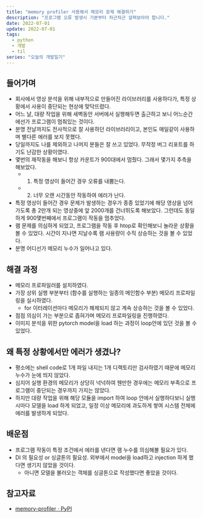```yaml
---
title: "memory profiler 사용해서 메모리 문제 해결하기"
description: "프로그램 오류 발생시 기본부터 차근차근 살펴보아야 합니다."
date: 2022-07-01
update: 2022-07-01
tags:
  - python
  - 개발
  - til
series: "오늘의 개발일기"
---
```


## 들어가며
- 회사에서 영상 분석을 위해 내부적으로 만들어진 라이브러리를 사용하다가, 특정 상황에서 사용이 중단되는 현상애 맞닥뜨렸다.
- 어느 날, 대량 작업을 위해 새벽동안 서버에서 실행해두면 출근하고 보니 어느순간에선가 프로그램이 멈춰있는 것이다.
- 분명 전날까지도 전사적으로 잘 사용하던 라이브러리이고, 본인도 매일같이 사용하며 별다른 에러를 보지 못했다.
- 당일까지도 나를 제외하고 나머지 분들은 잘 쓰고 있었다. 무작정 버그 리포트를 하기도 난감한 상황이였다.
- 몇번의 재작동을 해보니 항상 카운트가 900대에서 멈췄다. 그래서 몇가지 추측을 해보았다.
	- 1) 특정 영상이 들어간 경우 오류를 내뿜는다.
	- 2) 너무 오랜 시간동안 작동하여 에러가 난다.
- 특정 영상이 들어간 경우 문제가 발생하는 경우가 종종 있었기에 해당 영상을 넘어가도록 총 2만개 되는 영상중에 앞 2000개를 건너뛰도록 해보았다. 그런데도 동일하게 900몇번째에서 프로그램이 작동을 멈추었다.
- 램 문제를 의심하게 되었고, 프로그램을 작동 후 htop로 확인해보니 놀라운 상황을 볼 수 있었다. 시간이 지나면 지날수록 램 사용량이 수직 상승하는 것을 볼 수 있었다.
- 분명 어디선가 메모리 누수가 일어나고 있다.


## 해결 과정
- 메모리 프로파일러를 설치하였다.
- 가장 상위 실행 부분부터 (함수를 실행하는 일종의 메인함수 부분) 메모리 프로파일링을 실시하였다.
  - for 이터레이션마다 메모리가 해제되지 않고 계속 상승하는 것을 볼 수 있었다.
- 점점 의심이 가는 부분으로 좁혀가며 메모리 프로파일링을 진행하였다.
- 이미지 분석을 위한 pytorch model을 load 하는 과정이 loop안에 있던 것을 볼 수 있었다.


## 왜 특정 상황에서만 에러가 생겼나?
- 평소에는 shell code로 1개 파일 내지는 1개 디랙토리만 검사하였기 때문에 메모리 누수가 눈에 띄지 않았다.
- 심지어 실행 환경의 메모리가 상당히 넉넉하여 웬만한 경우에는 메모리 부족으로 프로그램이 중단되는 경우까지 가지는 않았다.
- 하지만 대량 작업을 위해 해당 모듈을 import 하여 loop 안에서 실행하다보니 실행시마다 모델을 load 하게 되었고, 일정 이상 메모리에 과도하게 쌓여 시스템 전체에 에러를 발생하게 되었다.


## 배운점
- 프로그램 작동이 특정 조건에서 에러를 낸다면 램 누수를 의심해볼 필요가 있다.
- DI 의 필요성 or 싱글톤의 필요성. 외부에서 model을 load하고 injection 하게 했다면 생기지 않았을 것이다.
  - 아니면 모델을 불러오는 객체를 싱글톤으로 작성했다면 좋았을 것이다.



## 참고자료
- [memory-profiler · PyPI](https://pypi.org/project/memory-profiler/)
